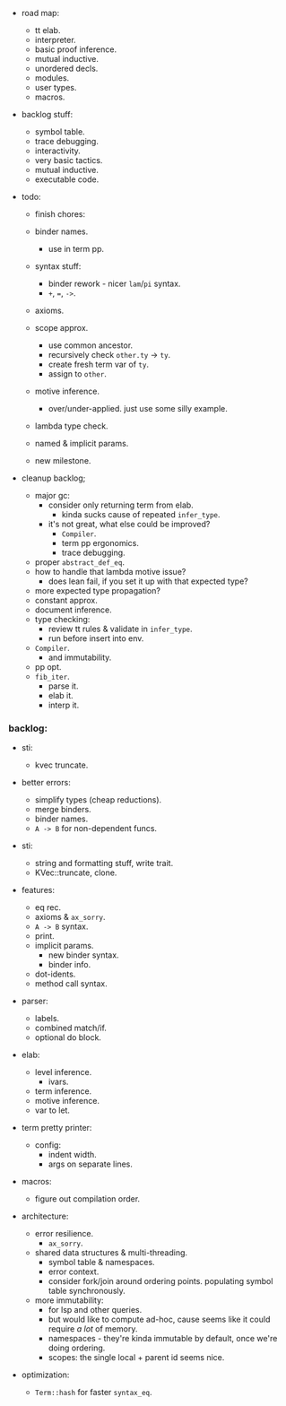 
- road map:
    - tt elab.
    - interpreter.
    - basic proof inference.
    - mutual inductive.
    - unordered decls.
    - modules.
    - user types.
    - macros.

- backlog stuff:
    - symbol table.
    - trace debugging.
    - interactivity.
    - very basic tactics.
    - mutual inductive.
    - executable code.


- todo:
    - finish chores:

    - binder names.
        - use in term pp.

    - syntax stuff:
        - binder rework - nicer `lam`/`pi` syntax.
        - `+`, `=`, `->`.

    - axioms.

    - scope approx.
        - use common ancestor.
        - recursively check `other.ty` -> `ty`.
        - create fresh term var of `ty`.
        - assign to `other`.

    - motive inference.
        - over/under-applied. just use some silly example.

    - lambda type check.

    - named & implicit params.

    - new milestone.


- cleanup backlog;
    - major gc:
        - consider only returning term from elab.
            - kinda sucks cause of repeated `infer_type`.
        - it's not great, what else could be improved?
            - `Compiler`.
            - term pp ergonomics.
            - trace debugging.
    - proper `abstract_def_eq`.
    - how to handle that lambda motive issue?
        - does lean fail, if you set it up with that expected type?
    - more expected type propagation?
    - constant approx.
    - document inference.
    - type checking:
        - review tt rules & validate in `infer_type`.
        - run before insert into env.
    - `Compiler`.
        - and immutability.
    - pp opt.
    - `fib_iter`.
        - parse it.
        - elab it.
        - interp it.



### backlog:

- sti:
    - kvec truncate.

- better errors:
    - simplify types (cheap reductions).
    - merge binders.
    - binder names.
    - `A -> B` for non-dependent funcs.

- sti:
    - string and formatting stuff, write trait.
    - KVec::truncate, clone.

- features:
    - eq rec.
    - axioms & `ax_sorry`.
    - `A -> B` syntax.
    - print.
    - implicit params.
        - new binder syntax.
        - binder info.
    - dot-idents.
    - method call syntax.

- parser:
    - labels.
    - combined match/if.
    - optional do block.

- elab:
    - level inference.
        - ivars.
    - term inference.
    - motive inference.
    - var to let.

- term pretty printer:
    - config:
        - indent width.
        - args on separate lines.

- macros:
    - figure out compilation order.

- architecture:
    - error resilience.
        - `ax_sorry`.
    - shared data structures & multi-threading.
        - symbol table & namespaces.
        - error context.
        - consider fork/join around ordering points.
          populating symbol table synchronously.
    - more immutability:
        - for lsp and other queries.
        - but would like to compute ad-hoc, cause seems
          like it could require *a lot* of memory.
        - namespaces - they're kinda immutable by default,
          once we're doing ordering.
        - scopes: the single local + parent id seems nice.

- optimization:
    - `Term::hash` for faster `syntax_eq`.

